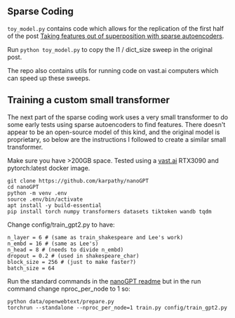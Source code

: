 
## Sparse Coding

`toy_model.py` contains code which allows for the replication of the first half of the post [Taking features out of superposition with sparse autoencoders](https://www.lesswrong.com/posts/z6QQJbtpkEAX3Aojj/interim-research-report-taking-features-out-of-superposition).

Run `python toy_model.py` to copy the l1 / dict_size sweep in the original post.

The repo also contains utils for running code on vast.ai computers which can speed up these sweeps.

## Training a custom small transformer

The next part of the sparse coding work uses a very small transformer to do some early tests using sparse autoencoders to find features.
There doesn't appear to be an open-source model of this kind, and the original model is proprietary, so below are the instructions I followed to create a similar small transformer.

Make sure you have >200GB space.
Tested using a [vast.ai](vast.ai) RTX3090 and pytorch:latest docker image.

```
git clone https://github.com/karpathy/nanoGPT
cd nanoGPT
python -m venv .env
source .env/bin/activate
apt install -y build-essential
pip install torch numpy transformers datasets tiktoken wandb tqdm
```

Change config/train_gpt2.py to have:
```
n_layer = 6 # (same as train_shakespeare and Lee's work)
n_embd = 16 # (same as Lee's)
n_head = 8 # (needs to divide n_embd)
dropout = 0.2 # (used in shakespeare_char)
block_size = 256 # (just to make faster?)
batch_size = 64
```

Run the standard commands in the [nanoGPT readme](https://github.com/karpathy/nanoGPT/)
but in the run command change nproc_per_node to 1
so:

```
python data/openwebtext/prepare.py
torchrun --standalone --nproc_per_node=1 train.py config/train_gpt2.py
```

